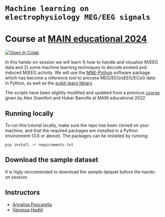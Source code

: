 # `Machine learning on electrophysiology MEG/EEG signals`

# Course at [MAIN educational 2024](https://main-educational.github.io/)

[![Open In Colab](https://colab.research.google.com/assets/colab-badge.svg)](https://colab.research.google.com/github/annapasca/main_ml_meeg_hands_on/)

In this hands-on session we will learn 1) how to handle and visualize M/EEG data and 2) some machine learning techniques to decode evoked and induced M/EEG activity. We will use the [MNE-Python](https://mne.tools/) software package which has become a reference tool to process MEG/EEG/sEEG/ECoG data in Python, as well as the [scikit-learn library](https://scikit-learn.org/).


The scripts have been slightly modified and updated from a previous [course](https://github.com/agramfort/22_main_ml_meeg_tuto) given by Alex Gramfort and Huber Banville at MAIN educational 2022

## Running locally

To run this tutorial locally, make sure the repo has been cloned on your machine, and that the required packages are installed in a Python environment (3.6 or above). The packages can be installed by running:
```
pip install -r requirements.txt

```

## Download the sample dataset

It is higly reccomended to download the sample dataset before the hands-on session.



## Instructors

  - [Annalisa Pascarella](https://github.com/annapasca)
  - [Vanessa Hadid](https://scholar.google.com/citations?user=d9Dr5fkAAAAJ&hl=fr)
